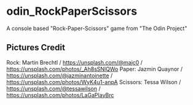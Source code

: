 # odin_RockPaperScissors

A console based "Rock-Paper-Scissors" game from "The Odin Project"

## Pictures Credit

Rock: Martin Brechtl / https://unsplash.com/@majc0 / https://unsplash.com/photos/_Ah8sSNlQWo
Paper: Jazmin Quaynor / https://unsplash.com/@jazminantoinette / https://unsplash.com/photos/WyK4u1-anpA
Scissors: Tessa Wilson / https://unsplash.com/@tessawilson / https://unsplash.com/photos/LaGaPIayBrc

